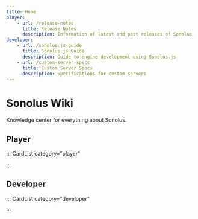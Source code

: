 ```yaml
---
title: Home
player:
    - url: /release-notes
      title: Release Notes
      description: Information of latest and past releases of Sonolus
developer:
    - url: /sonolus.js-guide
      title: Sonolus.js Guide
      description: Guide to engine development using Sonolus.js
    - url: /custom-server-specs
      title: Custom Server Specs
      description: Specifications for custom servers
---
```


# Sonolus Wiki

Knowledge center for everything about Sonolus.

## Player

::: CardList category="player"

:::

## Developer

::: CardList category="developer"

:::
